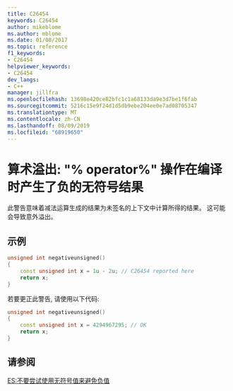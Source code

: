 ```yaml
---
title: C26454
keywords: C26454
author: mikeblome
ms.author: mblome
ms.date: 01/08/2017
ms.topic: reference
f1_keywords:
- C26454
helpviewer_keywords:
- C26454
dev_langs:
- C++
manager: jillfra
ms.openlocfilehash: 13698e420ce82bfc1c1a68133da9e3d7be1f6fab
ms.sourcegitcommit: 5216c15e9f24d1d5db9ebe204ee0e7ad08705347
ms.translationtype: MT
ms.contentlocale: zh-CN
ms.lasthandoff: 08/09/2019
ms.locfileid: "68919650"
---
```

# <a name="arithmetic-overflow-operator-operation-produces-a-negative-unsigned-result-at-compile-time"></a>算术溢出: "% operator%" 操作在编译时产生了负的无符号结果

  此警告意味着减法运算生成的结果为未签名的上下文中计算所得的结果。 这可能会导致意外溢出。

## <a name="example"></a>示例

```cpp
unsigned int negativeunsigned()
{
    const unsigned int x = 1u - 2u; // C26454 reported here
    return x;
}
```

若要更正此警告, 请使用以下代码:

```cpp
unsigned int negativeunsigned()
{
    const unsigned int x = 4294967295; // OK
    return x;
}
```

## <a name="see-also"></a>请参阅
[ES:不要尝试使用无符号值来避免负值](https://github.com/isocpp/CppCoreGuidelines/blob/master/CppCoreGuidelines.md#Res-nonnegative)